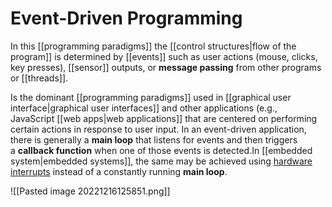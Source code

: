 # Event-Driven Programming

In this [[programming paradigms]] the [[control structures|flow of the program]] is determined by [[events]] such as user actions (mouse, clicks, key presses), [[sensor]] outputs, or **message passing** from other programs or [[threads]].

Is the dominant [[programming paradigms]] used in [[graphical user interface|graphical user interfaces]] and other applications (e.g., JavaScript [[web apps|web applications]] that are centered on performing certain actions in response to user input. In an event-driven application, there is generally a **main loop** that listens for events and then triggers a **callback function** when one of those events is detected.In [[embedded system|embedded systems]], the same may be achieved using [hardware interrupts](https://en.wikipedia.org/wiki/Hardware_interrupt "Hardware interrupt") instead of a constantly running **main loop**.

![[Pasted image 20221216125851.png]]